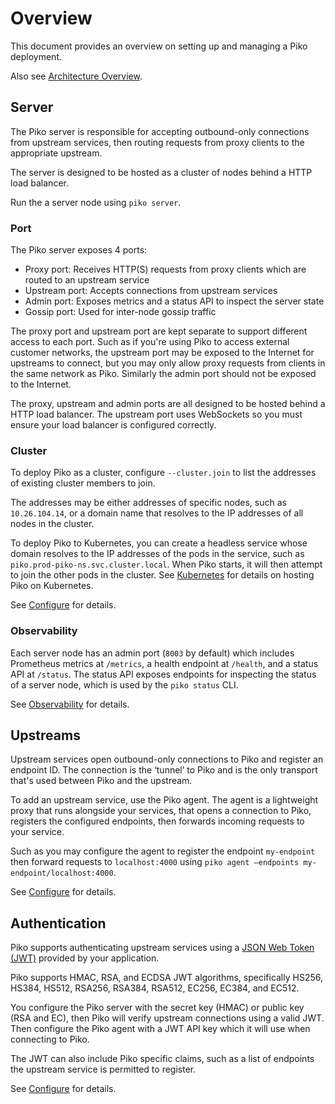 # Overview

This document provides an overview on setting up and managing a Piko
deployment.

Also see [Architecture Overview](../architecture/overview.md).

## Server
The Piko server is responsible for accepting outbound-only connections from
upstream services, then routing requests from proxy clients to the appropriate
upstream.

The server is designed to be hosted as a cluster of nodes behind a HTTP load
balancer.

Run the a server node using `piko server`.

### Port

The Piko server exposes 4 ports:
* Proxy port: Receives HTTP(S) requests from proxy clients which are routed to
an upstream service
* Upstream port: Accepts connections from upstream services
* Admin port: Exposes metrics and a status API to inspect the server state
* Gossip port: Used for inter-node gossip traffic

The proxy port and upstream port are kept separate to support different access
to each port. Such as if you're using Piko to access external customer
networks, the upstream port may be exposed to the Internet for upstreams to
connect, but you may only allow proxy requests from clients in the same network
as Piko. Similarly the admin port should not be exposed to the Internet.

The proxy, upstream and admin ports are all designed to be hosted behind a HTTP
load balancer. The upstream port uses WebSockets so you must ensure your load
balancer is configured correctly.

### Cluster

To deploy Piko as a cluster, configure `--cluster.join` to list the addresses
of existing cluster members to join.

The addresses may be either addresses of specific nodes, such as
`10.26.104.14`, or a domain name that resolves to the IP addresses of all nodes
in the cluster.

To deploy Piko to Kubernetes, you can create a headless service whose domain
resolves to the IP addresses of the pods in the service, such as
`piko.prod-piko-ns.svc.cluster.local`. When Piko starts, it will then attempt
to join the other pods in the cluster. See [Kubernetes](./kubernetes.md) for
details on hosting Piko on Kubernetes.

See [Configure](./configure.md) for details.

### Observability

Each server node has an admin port (`8003` by default) which includes
Prometheus metrics at `/metrics`, a health endpoint at `/health`, and a status
API at `/status`. The status API exposes endpoints for inspecting the status of
a server node, which is used by the `piko status` CLI.

See [Observability](./observability.md) for details.

## Upstreams

Upstream services open outbound-only connections to Piko and register an
endpoint ID. The connection is the ‘tunnel’ to Piko and is the only transport
that's used between Piko and the upstream.

To add an upstream service, use the Piko agent. The agent is a lightweight
proxy that runs alongside your services, that opens a connection to Piko,
registers the configured endpoints, then forwards incoming requests to your
service.

Such as you may configure the agent to register the endpoint `my-endpoint` then
forward requests to `localhost:4000` using
`piko agent –endpoints my-endpoint/localhost:4000`.

See [Configure](./configure.md) for details.

## Authentication

Piko supports authenticating upstream services using a
[JSON Web Token (JWT)](https://jwt.io/) provided by your application.

Piko supports HMAC, RSA, and ECDSA JWT algorithms, specifically HS256, HS384,
HS512, RSA256, RSA384, RSA512, EC256, EC384, and EC512.

You configure the Piko server with the secret key (HMAC) or public key (RSA and
EC), then Piko will verify upstream connections using a valid JWT. Then
configure the Piko agent with a JWT API key which it will use when connecting
to Piko.

The JWT can also include Piko specific claims, such as a list of endpoints the
upstream service is permitted to register.

See [Configure](./configure.md) for details.
